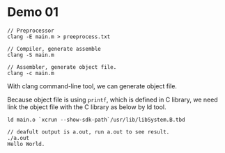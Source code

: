 # Demo 01

``` Shell
// Preprocessor 
clang -E main.m > preeprocess.txt

// Compiler, generate assemble
clang -S main.m

// Assembler, generate object file.
clang -c main.m

```

With clang command-line tool, we can generate object file.

Because object file is using `printf`, which is defined in C library, we need link the object file with the C library as below by ld tool.

``` Shell
ld main.o `xcrun --show-sdk-path`/usr/lib/libSystem.B.tbd

// deafult output is a.out, run a.out to see result.
./a.out
Hello World.

```
